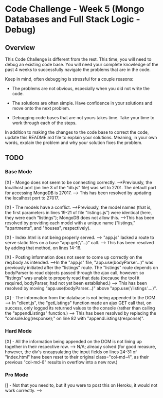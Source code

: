 # Code Challenge - Week 5 (Mongo Databases and Full Stack Logic - Debug)

## Overview

This Code Challenge is different from the rest. This time, you will need to debug an existing code base. You will need your
complete knowledge of the past 4 weeks to successfully navigate the problems that are in the code.

Keep in mind, often debugging is stressful for a couple reasons:

* The problems are not obvious, especially when you did not write the code.

* The solutions are often simple. Have confidence in your solutions and move onto the next problem.

* Debugging code bases that are not yours takes time. Take your time to work through each of the steps.


In addition to making the changes to the code base to correct the code, update this README.md file to explain your solutions.
Meaning, in your own words, explain the problem and why your solution fixes the problem.


## TODO

### Base Mode
[X] - Mongo does not seem to be connecting correctly.
      -->Previously, the localhost port (on line 3 of the "db.js" file) was set to 2701. The default port for accessing MongoDB is 27017.
      --> This has been resolved by updating the localhost port to 27017.

[X] - The models have a conflict.
      -->Previously, the model names (that is, the first parameters in lines 19-21 of file "listings.js") were identical (here, they were each "listings"); MongoDB does not allow this.
      -->This has been resolved by providing each model with a unique name ("listings," "apartments", and "houses", respectively).

[X] - Index.html is not being properly served.
      --> "app.js" lacked a route to serve static files on a base "app.get('/'...)" call.
      --> This has been resolved by adding that method, on lines 14-16.

[X] - Posting information does not seem to come up correctly on the req.body as intended.
      -->In the "app.js" file, "app.use(bodyParser...)" was previously initiated after the "listings" route. The "listings" route depends on bodyParser to read objects passed through the ajax call, however: so "listings" was unable to properly read that data (because the tool it required, bodyParser, had not yet been established.)
      --> This has been resolved by moving "app.use(bodyParser...)" above "app.use('/listings'....)".

[X] - The information from the database is not being appended to the DOM.
    --> In "client.js", the "getListings" function made an ajax GET call that, on success, only logged its returned values to the console (rather than calling the "appendListings" function.)
    --> This has been resolved by replacing the "console.log(response);" on line 82 with "appendListings(response)".

### Hard Mode
[X] - All the information being appended on the DOM is not lining up together in their respective row.
    --> N/A; already solved (for good measure, however, the div's encapsulating the input fields on lines 24-31 of "index.html" have been reset to their original class="col-md-4", as their previous "col-md-6" results in overflow into a new row.)

### Pro Mode
[] - Not that you need to, but if you were to post this on Heroku, it would not work correctly.
    -->
